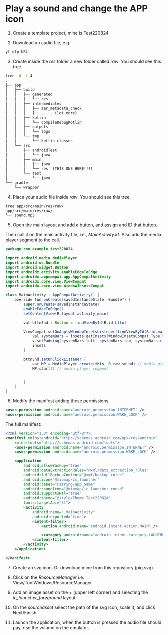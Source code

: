 # Play a sound and change the APP icon

1. Create a template project, mine is Test220824

2. Download an audio file, e.g.

```bash
yt-dlp URL
```

3. Create inside the _res_ folder a new folder called _raw_. You should see this tree.

```bash
tree -d -L 4
.
├── app
│   ├── build
│   │   ├── generated
│   │   │   └── res
│   │   ├── intermediates
│   │   │   ├── aar_metadata_check
│   │   │   ├── ..... (lot more)
│   │   ├── kotlin
│   │   │   └── compileDebugKotlin
│   │   ├── outputs
│   │   │   └── logs
│   │   └── tmp
│   │       └── kotlin-classes
│   └── src
│       ├── androidTest
│       │   └── java
│       ├── main
│       │   ├── java
│       │   └── res  (THIS ONE HERE!!!)
│       └── test
│           └── java
└── gradle
    └── wrapper
```

4. Place your audio file inside _raw_. You should see this tree

```bash
tree app/src/main/res/raw/
app/src/main/res/raw/
└── sound.mp3
```

5. Open the main layout and add a button, and assign and ID that button.

Then call it on the main activity file, i.e., _MainActivity.kt_. Also add the media player segment to the call.

```java
package com.example.test220824

import android.media.MediaPlayer
import android.os.Bundle
import android.widget.Button
import androidx.activity.enableEdgeToEdge
import androidx.appcompat.app.AppCompatActivity
import androidx.core.view.ViewCompat
import androidx.core.view.WindowInsetsCompat

class MainActivity : AppCompatActivity() {
    override fun onCreate(savedInstanceState: Bundle?) {
        super.onCreate(savedInstanceState)
        enableEdgeToEdge()
        setContentView(R.layout.activity_main)

        val bttnSnd : Button = findViewById(R.id.bttn)

        ViewCompat.setOnApplyWindowInsetsListener(findViewById(R.id.main)) { v, insets ->
            val systemBars = insets.getInsets(WindowInsetsCompat.Type.systemBars())
            v.setPadding(systemBars.left, systemBars.top, systemBars.right, systemBars.bottom)
            insets
        }

        bttnSnd.setOnClickListener {
            var MP = MediaPlayer.create(this, R.raw.sound) // media player segment
            MP.start() // media player segment


        }
    }
}
```
6. Modify the manifest adding these permissions.

```xml
<uses-permission android:name="android.permission.INTERNET" />
<uses-permission android:name="android.permission.WAKE_LOCK" />
```
The full manifest:
```xml
<?xml version="1.0" encoding="utf-8"?>
<manifest xmlns:android="http://schemas.android.com/apk/res/android"
    xmlns:tools="http://schemas.android.com/tools">
    <uses-permission android:name="android.permission.INTERNET" />
    <uses-permission android:name="android.permission.WAKE_LOCK" />

    <application
        android:allowBackup="true"
        android:dataExtractionRules="@xml/data_extraction_rules"
        android:fullBackupContent="@xml/backup_rules"
        android:icon="@mipmap/ic_launcher"
        android:label="@string/app_name"
        android:roundIcon="@mipmap/ic_launcher_round"
        android:supportsRtl="true"
        android:theme="@style/Theme.Test220824"
        tools:targetApi="31">
        <activity
            android:name=".MainActivity"
            android:exported="true">
            <intent-filter>
                <action android:name="android.intent.action.MAIN" />

                <category android:name="android.intent.category.LAUNCHER" />
            </intent-filter>
        </activity>
    </application>

</manifest>
```

7. Create an svg icon. Or download mine from this repository (pig.svg).

8. Click on the *ResourceManager* i.e. View/ToolWindows/ResourceManager

9. Add an image asset on the *+* (upper left corner) and selecting the *ic_launcher_foreground* layout.

10. On the *sourceasset* select the path of the svg icon, scale it, and click Next/Finish.

11. Launch the application, when the button is pressed the audio file should pay, rise the volume on the emulator.





